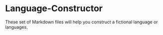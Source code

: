 # Language-Constructor
These set of Markdown files will help you construct a fictional language or languages. 
